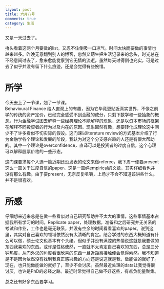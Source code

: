 ```yaml
---
layout: post
title: 六月八号
comments: true
category: 生活
---
```


又是一天过去了。  

抬头看着这两个月要做的list，又忍不住倒吸一口凉气。时间太快而要做的事情也越来越多。昨晚无意翻到别人的博客，忽然又萌生把生活记录来的念头，时光总在不经意间过去了，愈来愈能觉察到它无情的流逝。虽然每天过得倒也充实，可是过去了似乎并没有留下什么痕迹，还是会觉得有些惋惜。  

# 所学
今天去上了一节课，翘了一节课。  
Behavioural Finance 给人直观上的有趣，因为它毕竟更贴近真实世界，不像之前学的传统的资产定价，已经完全感受不到金融的成分，只剩下数学和一些抽象的概念。行为金融学试图去解释一些经典理论不能解释的现象，还是以资本市场的框架在解释不同投资者的行为以及内在的原因。现象固然有趣，想要转化成理论这中间少不了许多看似不切实际的假设。这门课以literature review的方式基本介绍了行为金融学各个理论和发展的阶段，我认为对这个分支感兴趣的人还是有很大帮助的。其中一个理论是overconfidence，直译可以是投资者的过度自信，这个心理可以解释股票价格的一些形态。   

这门课要求每个人选一篇近期还没发表的论文来做referee，我下周一便要present这么一篇关于过度自信的paper。这是一篇纯empirical的文章，其实仔细看也并没有那么有趣。由于要present，无奈反复咀嚼，上场才不会不知道该讲些什么。并不是很喜欢。   

# 所感

仔细想来近来总是在做一些看似对自己研究帮助并不太大的事情，这些事情基本占据我所有学习的时间。Replicate paper，处理数据，准备和之后研究并无关系的考试和作业，工作也是毫无联系，并没有空余的时间看看喜欢的paper。说到这里，其实对自己喜欢的领域依然没有太清晰的肯定。结合学过的东西大概知道有什么可以做，硕士论文也基本有个头绪。但似乎并没有满腔的热情说这就是我要做的东西我喜欢的东西。或许是性格使然，一直就不太肯定自己喜欢的东西，总是三分钟热度，从门外汉的角度看很欣喜的东西一旦近距离接触便会觉得索然。我不知道是不是因为依然没有找到我真正感兴趣的方向还是说这就是我，做能做的就好了。现在，也只能做能做的就好了，至少不会讨厌。虽然最近处理的data让我觉得很讨厌，也许是PhD的必经之路。最近时常觉得自己做不好这些，有点负能量聚集。     

总之还有好多东西要学习。    

